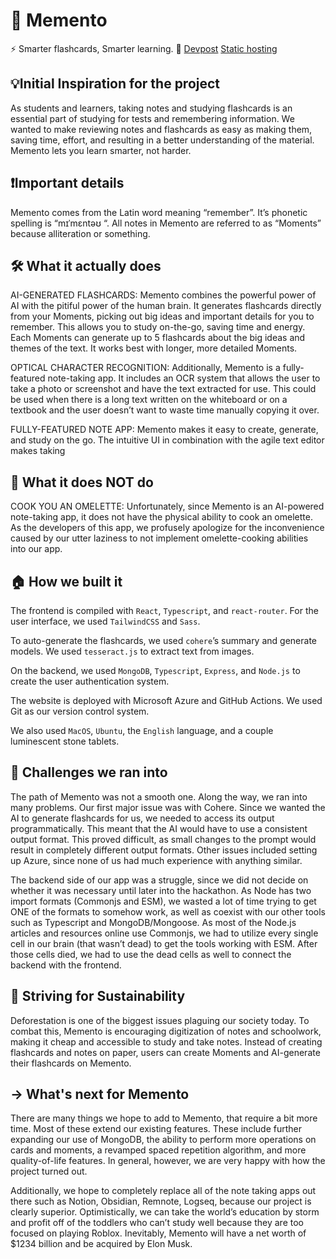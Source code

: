 # 🧠 Memento
⚡ Smarter flashcards, Smarter learning. 🧠
[Devpost](https://devpost.com/software/memento-horenc)
[Static hosting](https://memento-flashcards.netlify.app/)

## 💡Initial Inspiration for the project
As students and learners, taking notes and studying flashcards is an essential part of studying for tests and remembering information. We wanted to make reviewing notes and flashcards as easy as making them, saving time, effort, and resulting in a better understanding of the material. Memento lets you learn smarter, not harder.

## ❗Important details
Memento comes from the Latin word meaning “remember”. It’s phonetic spelling is “mɪˈmɛntəʊ
“. All notes in Memento are referred to as “Moments” because alliteration or something.

## 🛠 What it actually does
AI-GENERATED FLASHCARDS: Memento combines the powerful power of AI with the pitiful power of the human brain. It generates flashcards directly from your Moments, picking out big ideas and important details for you to remember. This allows you to study on-the-go, saving time and energy. Each Moments can generate up to 5 flashcards about the big ideas and themes of the text. It works best with longer, more detailed Moments.

OPTICAL CHARACTER RECOGNITION: Additionally, Memento is a fully-featured note-taking app. It includes an OCR system that allows the user to take a photo or screenshot and have the text extracted for use. This could be used when there is a long text written on the whiteboard or on a textbook and the user doesn’t want to waste time manually copying it over.

FULLY-FEATURED NOTE APP: Memento makes it easy to create, generate, and study on the go. The intuitive UI in combination with the agile text editor makes taking 

## 🥚 What it does NOT do
COOK YOU AN OMELETTE: Unfortunately, since Memento is an AI-powered note-taking app, it does not have the physical ability to cook an omelette. As the developers of this app, we profusely apologize for the inconvenience caused by our utter laziness to not implement omelette-cooking abilities into our app. 

## 🏠 How we built it
The frontend is compiled with `React`, `Typescript`, and `react-router`. For the user interface, we used `TailwindCSS` and `Sass`. 

To auto-generate the flashcards, we used `cohere`’s summary and generate models. We used `tesseract.js` to extract text from images.

On the backend, we used `MongoDB`, `Typescript`, `Express`, and `Node.js`  to create the user authentication system.

The website is deployed with Microsoft Azure and GitHub Actions. We used Git as our version control system.

We also used `MacOS`, `Ubuntu`, the `English` language, and a couple luminescent stone tablets.

## 🧱 Challenges we ran into
The path of Memento was not a smooth one. Along the way, we ran into many problems. Our first major issue was with Cohere. Since we wanted the AI to generate flashcards for us, we needed to access its output programmatically. This meant that the AI would have to use a consistent output format. This proved difficult, as small changes to the prompt would result in completely different output formats. Other issues included setting up Azure, since none of us had much experience with anything similar.

The backend side of our app was a struggle, since we did not decide on whether it was necessary until later into the hackathon. As Node has two import formats (Commonjs and ESM), we wasted a lot of time trying to get ONE of the formats to somehow work, as well as coexist with our other tools such as Typescript and MongoDB/Mongoose. As most of the Node.js articles and resources online use Commonjs, we had to utilize every single cell in our brain (that wasn’t dead) to get the tools working with ESM. After those cells died, we had to use the dead cells as well to connect the backend with the frontend.

## 🌲 Striving for Sustainability
Deforestation is one of the biggest issues plaguing our society today. To combat this, Memento is encouraging digitization of notes and schoolwork, making it cheap and accessible to study and take notes. Instead of creating flashcards and notes on paper, users can create Moments and AI-generate their flashcards on Memento.

## → What's next for Memento
There are many things we hope to add to Memento, that require a bit more time. Most of these extend our existing features. These include further expanding our use of MongoDB, the ability to perform more operations on cards and moments, a revamped spaced repetition algorithm, and more quality-of-life features. In general, however, we are very happy with how the project turned out.

Additionally, we hope to completely replace all of the note taking apps out there such as Notion, Obsidian, Remnote, Logseq, because our project is clearly superior. Optimistically, we can take the world’s education by storm and profit off of the toddlers who can’t study well because they are too focused on playing Roblox. Inevitably, Memento will have a net worth of $1234 billion and be acquired by Elon Musk.
